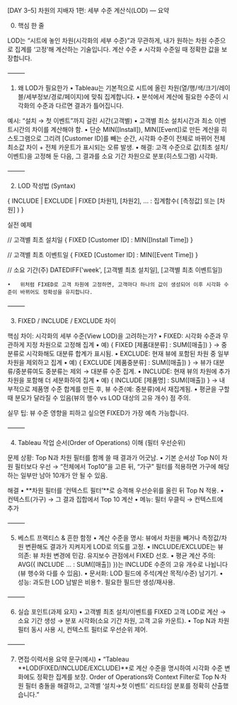 [DAY 3–5] 차원의 지배자 1편: 세부 수준 계산식(LOD) — 요약

0. 핵심 한 줄

LOD는 “시트에 놓인 차원(시각화의 세부 수준)”과 무관하게, 내가 원하는 차원 수준으로 집계를 ‘고정’해 계산하는 기술입니다. 계산 수준 ≠ 시각화 수준일 때 정확한 값을 보장합니다.

⸻

1) 왜 LOD가 필요한가
	•	Tableau는 기본적으로 시트에 올린 차원(열/행/색/크기/레이블/세부정보/경로/페이지)에 맞춰 집계합니다.
	•	분석에서 계산에 필요한 수준이 시각화의 수준과 다르면 결과가 틀어집니다.

예시: “설치 → 첫 이벤트”까지 걸린 시간(고객별)
	•	고객별 최소 설치시간과 최소 이벤트시간의 차이를 계산해야 함.
	•	단순 MIN([Install]), MIN([Event])로 만든 계산을 히스토그램으로 그리려 [Customer ID]를 빼는 순간, 시각화 수준이 전체로 바뀌어 전체 최소값 차이 + 전체 카운트가 표시되는 오류 발생.
	•	해결: 고객 수준으로 값(최초 설치/이벤트)을 고정해 둔 다음, 그 결과를 소요 기간 차원으로 분포(히스토그램) 시각화.

⸻

2) LOD 작성법 (Syntax)

{ INCLUDE | EXCLUDE | FIXED [차원1], [차원2], ...
  : 집계함수( [측정값] 또는 [차원] ) }

실전 예제

// 고객별 최초 설치일
{ FIXED [Customer ID] : MIN([Install Time]) }

// 고객별 최초 이벤트일
{ FIXED [Customer ID] : MIN([Event Time]) }

// 소요 기간(주)
DATEDIFF('week', [고객별 최초 설치일], [고객별 최초 이벤트일])

	•	위처럼 FIXED로 고객 차원에 고정하면, 고객마다 하나의 값이 생성되어 이후 시각화 수준이 바뀌어도 정확성을 유지합니다.

⸻

3) FIXED / INCLUDE / EXCLUDE 차이

핵심 차이: 시각화의 세부 수준(View LOD)을 고려하는가?
	•	FIXED: 시각화 수준과 무관하게 지정 차원으로 고정해 집계
	•	예) { FIXED [제품대분류] : SUM([매출]) }
→ 중분류로 시각화해도 대분류 합계가 표시됨.
	•	EXCLUDE: 현재 뷰에 포함된 차원 중 일부 차원을 제외하고 집계
	•	예) { EXCLUDE [제품중분류] : SUM([매출]) }
→ 뷰가 대분류/중분류여도 중분류는 제외 → 대분류 수준 집계.
	•	INCLUDE: 현재 뷰의 차원에 추가 차원을 포함해 더 세분화하여 집계
	•	예) { INCLUDE [제품명] : SUM([매출]) }
→ 내부적으로 제품명 수준 합계를 만든 후, 뷰 수준(예: 중분류)에서 재집계됨.
	•	평균을 구할 때 분모가 달라질 수 있음(뷰의 행수 vs LOD 대상의 고유 개수) 점 주의.

실무 팁: 뷰 수준 영향을 피하고 싶으면 FIXED가 가장 예측 가능합니다.

⸻

4) Tableau 작업 순서(Order of Operations) 이해 (필터 우선순위)

문제 상황: Top N과 차원 필터를 함께 쓸 때 결과가 어긋남.
	•	기본 순서상 Top N이 차원 필터보다 우선 → “전체에서 Top10”을 고른 뒤, “가구” 필터를 적용하면 가구에 해당하는 일부만 남아 10개가 안 될 수 있음.

해결
	•	**차원 필터를 ‘컨텍스트 필터’**로 승격해 우선순위를 올린 뒤 Top N 적용.
	•	컨텍스트(가구) → 그 결과 집합에서 Top 10 계산
	•	메뉴: 필터 우클릭 → 컨텍스트에 추가

⸻

5) 베스트 프랙티스 & 흔한 함정
	•	계산 수준을 명시: 뷰에서 차원을 빼거나 측정값/차원 변환해도 결과가 지켜지게 LOD로 의도를 고정.
	•	INCLUDE/EXCLUDE는 뷰 의존: 뷰 차원 변경에 민감. 유지보수 관점에서 FIXED 선호.
	•	평균 계산 주의: AVG({ INCLUDE … : SUM([매출]) })는 INCLUDE 수준의 고유 개수로 나뉩니다(뷰 행수와 다를 수 있음).
	•	문서화: LOD 필드에 주석(계산 목적/수준) 남기기.
	•	성능: 과도한 LOD 남발은 비용↑. 필요한 필드만 생성/재사용.

⸻

6) 실습 포인트(과제 요지)
	•	고객별 최초 설치/이벤트를 FIXED 고객 LOD로 계산 → 소요 기간 생성 → 분포 시각화(소요 기간 차원, 고객 고유 카운트).
	•	Top N과 차원 필터 동시 사용 시, 컨텍스트 필터로 우선순위 제어.

⸻

7) 면접·이력서용 요약 문구(예시)
	•	“Tableau **LOD(FIXED/INCLUDE/EXCLUDE)**로 계산 수준을 명시하여 시각화 수준 변화에도 정확한 집계를 보장. Order of Operations와 Context Filter로 Top N·차원 필터 충돌을 해결하고, 고객별 ‘설치→첫 이벤트’ 리드타임 분포를 정확히 산출했습니다.”
